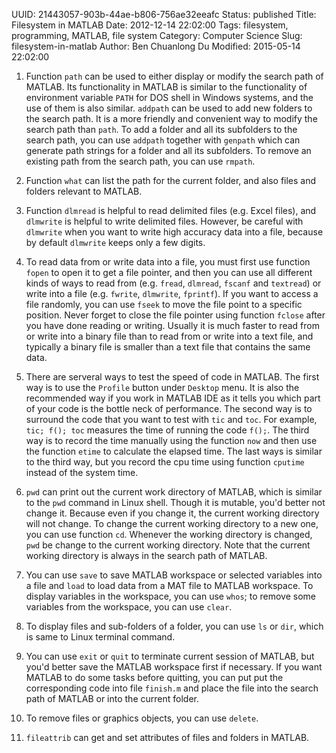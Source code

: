 UUID: 21443057-903b-44ae-b806-756ae32eeafc
Status: published
Title: Filesystem in MATLAB
Date: 2012-12-14 22:02:00
Tags: filesystem, programming, MATLAB, file system
Category: Computer Science
Slug: filesystem-in-matlab
Author: Ben Chuanlong Du
Modified: 2015-05-14 22:02:00


1. Function `path` can be used to either display or modify the search path of MATLAB. 
Its functionality in MATLAB is similar to the functionality of environment variable `PATH` 
for DOS shell in Windows systems, 
and the use of them is also similar. 
`addpath` can be used to add new folders to the search path. 
It is a more friendly and convenient way to modify the search path than `path`. 
To add a folder and all its subfolders to the search path, 
you can use `addpath` together with `genpath` 
which can generate path strings for a folder and all its subfolders. 
To remove an existing path from the search path, 
you can use `rmpath`.

2. Function `what` can list the path for the current folder, 
and also files and folders relevant to MATLAB.

3. Function `dlmread` is helpful to read delimited files (e.g. Excel files), 
and `dlmwrite` is helpful to write delimited files. 
However,
be careful with `dlmwrite` when you want to write high accuracy data into a file, 
because by default `dlmwrite` keeps only a few digits.

4. To read data from or write data into a file, 
you must first use function `fopen` to open it to get a file pointer, 
and then you can use all different kinds of ways to read from 
(e.g. `fread`, `dlmread`, `fscanf` and `textread`) 
or write into a file (e.g.  `fwrite`, `dlmwrite`, `fprintf`). 
If you want to access a file randomly, 
you can use `fseek` to move the file point to a specific position. 
Never forget to close the file pointer using function `fclose` after you have done reading or writing. 
Usually it is much faster to read from or write into a binary file 
than to read from or write into a text file, 
and typically a binary file is smaller than a text file that contains the same data.

5. There are serveral ways to test the speed of code in MATLAB. 
The first way is to use the `Profile` button under `Desktop` menu. 
It is also the recommended way if you work in MATLAB IDE
as it tells you which part of your code is the bottle neck of performance.
The second way is to surround the code that you want to test with `tic` and `toc`.
For example, `tic; f(); toc` measures the time of running the code `f();`. 
The third way is to record the time manually using the function `now` 
and then use the function `etime` to calculate the elapsed time. 
The last ways is similar to the third way, 
but you record the cpu time using function `cputime` instead of the system time.

6. `pwd` can print out the current work directory of MATLAB, 
which is similar to the `pwd` command in Linux shell.
Though it is mutable, 
you'd better not change it. 
Because even if you change it, 
the current working directory will not change. 
To change the current working directory to a new one, 
you can use function `cd`. 
Whenever the working directory is changed, 
`pwd` be change to the current working directory. 
Note that the current working directory is always in the search path of MATLAB.

7. You can use `save` to save MATLAB workspace 
or selected variables into a file 
and `load` to load data from a MAT file to MATLAB workspace. 
To display variables in the workspace, 
you can use `whos`; 
to remove some variables from the workspace, 
you can use `clear`.

8. To display files and sub-folders of a folder, 
you can use `ls` or `dir`, 
which is same to Linux terminal command.

9. You can use `exit` or `quit` to terminate current session of MATLAB,
but you'd better save the MATLAB workspace first if necessary. 
If you want MATLAB to do some tasks before quitting, 
you can put put the corresponding code into file `finish.m` 
and place the file into the search path of MATLAB or into the current folder.

10. To remove files or graphics objects, 
you can use `delete`.

11. `fileattrib` can get and set attributes of files and folders in MATLAB.

